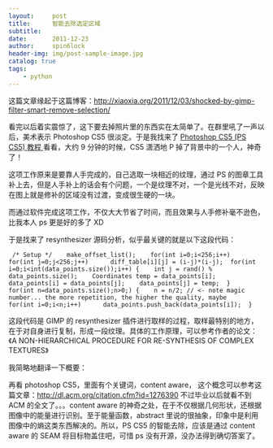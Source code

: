 ```yaml
---
layout:     post
title:      智能去除选定区域
subtitle:   
date:       2011-12-23
author:     spin6lock
header-img: img/post-sample-image.jpg
catalog: true
tags:
    - python
---
```

这篇文章缘起于这篇博客：http://xiaoxia.org/2011/12/03/shocked-by-gimp-filter-smart-remove-selection/

看完以后着实震惊了，这下要去掉照片里的东西实在太简单了。在群里吼了一声以后，美术表示 Photoshop CS5 很淡定。于是我找来了 [Photoshop CS5 (PS CS5) 教程 ](http://v.youku.com/v_show/id_XMTY1MDU3OTMy.html) 看看，大约 9 分钟的时候，CS5 潇洒地 P 掉了背景中的一个人，神奇了！

这项工作原来是要靠人手完成的，自己选取一块相近的纹理，通过 PS 的图章工具补上去，但是人手补上的话会有个问题，一个是纹理不对，一个是光线不对，反映在图上就是修补的区域没有过渡，变成很生硬的一块。

而通过软件完成这项工作，不仅大大节省了时间，而且效果与人手修补毫不逊色，比我本人 ps 更是好的多了 XD

于是找来了 resynthesizer 源码分析，似乎最关键的就是以下这段代码：

```
 /* Setup */    make_offset_list();    for(int i=0;i<256;i++)    for(int j=0;j<256;j++)      diff_table[i][j] = (i-j)*(i-j);  for(int i=0;i<int(data_points.size());i++) {    int j = rand() % data_points.size();    Coordinates temp = data_points[i];    data_points[i] = data_points[j];    data_points[j] = temp;  }    for(int n=data_points.size();n>0;) {    n = n/2; // <- note magic number... the more repetition, the higher the quality, maybe    for(int i=0;i<n;i++)      data_points.push_back(data_points[i]);  }
```

这段代码是 GIMP 的 resynthesizer 插件进行取样的过程，取样最特别的地方，在于对自身进行复制，形成一段纹理。具体的工作原理，可以参考作者的论文：《A NON-HIERARCHICAL PROCEDURE FOR RE-SYNTHESIS OF COMPLEX TEXTURES》

我简略地翻译一下概要：

再看 photoshop CS5，里面有个关键词，content aware， 这个概念可以参考这篇文章：http://dl.acm.org/citation.cfm?id=1276390 不过毕业以后就看不到 ACM 的全文了。。。content aware 的神奇之处，在于不仅根据几何形状，还根据图像中的能量进行识别。至于能量函数，abstract 里说的很抽象，印象中是利用图像中的熵这类东西解决的。所以，PS CS5 的智能去除，应该是通过 content aware 的 SEAM 将目标物盖住吧，可惜 ps 没有开源，没办法得到确切答案了。
